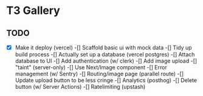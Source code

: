 # T3 Gallery
## TODO
-[x] Make it deploy (vercel)
-[] Scaffold basic ui with mock data
-[] Tidy up build process
-[] Actually set up a database (vercel postgres)
-[] Attach database to UI
-[] Add authentication (w/ clerk)
-[] Add image upload
-[] "taint" (server-only)
-[] Use Next/Image component
-[] Error management (w/ Sentry)
-[] Routing/image page (parallel route)
-[] Update upload button to be less cringe
-[] Analytics (posthog)
-[] Delete button (w/ Server Actions)
-[] Ratelimiting (upstash)